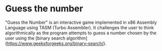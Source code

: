 # Guess the number
 "Guess the Number" is an interactive game implemented in x86 Assembly Language using TASM (Turbo Assembler). It challenges the user to think algorithmically as the program attempts to guess a number chosen by the user using the [binary search algorithm] (https://www.geeksforgeeks.org/binary-search/).

 #
